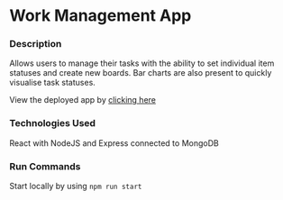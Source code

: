 # Work Management App

### Description

Allows users to manage their tasks with the ability to set individual item statuses and create new boards. Bar charts are also present to quickly visualise task statuses.

View the deployed app by [clicking here](https://jackb.co/projects)

### Technologies Used

React with NodeJS and Express connected to MongoDB

### Run Commands

Start locally by using `npm run start`

